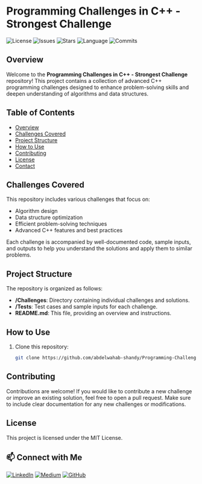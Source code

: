 # Programming Challenges in C++ - Strongest Challenge 
![License](https://img.shields.io/github/license/abdelwahab-shandy/Programming-Challenges-CPlusPlus-Strongest-Challenge)
![Issues](https://img.shields.io/github/issues/abdelwahab-shandy/Programming-Challenges-CPlusPlus-Strongest-Challenge)
![Stars](https://img.shields.io/github/stars/abdelwahab-shandy/Programming-Challenges-CPlusPlus-Strongest-Challenge)
![Language](https://img.shields.io/github/languages/top/abdelwahab-shandy/Programming-Challenges-CPlusPlus-Strongest-Challenge)
![Commits](https://img.shields.io/github/commit-activity/m/abdelwahab-shandy/Programming-Challenges-CPlusPlus-Strongest-Challenge)

## Overview
Welcome to the **Programming Challenges in C++ - Strongest Challenge** repository! This project contains a collection of advanced C++ programming challenges designed to enhance problem-solving skills and deepen understanding of algorithms and data structures.

## Table of Contents
- [Overview](#overview)
- [Challenges Covered](#challenges-covered)
- [Project Structure](#project-structure)
- [How to Use](#how-to-use)
- [Contributing](#contributing)
- [License](#license)
- [Contact](#contact)

## Challenges Covered
This repository includes various challenges that focus on:
- Algorithm design
- Data structure optimization
- Efficient problem-solving techniques
- Advanced C++ features and best practices

Each challenge is accompanied by well-documented code, sample inputs, and outputs to help you understand the solutions and apply them to similar problems.

## Project Structure
The repository is organized as follows:
- **/Challenges**: Directory containing individual challenges and solutions.
- **/Tests**: Test cases and sample inputs for each challenge.
- **README.md**: This file, providing an overview and instructions.

## How to Use
1. Clone this repository:
   ```bash
   git clone https://github.com/abdelwahab-shandy/Programming-Challenges-CPlusPlus-Strongest-Challenge.git

## Contributing
Contributions are welcome! If you would like to contribute a new challenge or improve an existing solution, feel free to open a pull request. Make sure to include clear documentation for any new challenges or modifications.

## License
This project is licensed under the MIT License.

## 📫 Connect with Me
[![LinkedIn](https://img.shields.io/badge/-LinkedIn-0A66C2?logo=linkedin&logoColor=white)](https://www.linkedin.com/in/abdelwahab-shandy/)
[![Medium](https://img.shields.io/badge/-Medium-00AB6C?logo=medium&logoColor=white)](https://medium.com/@abdelwahabshandy)
[![GitHub](https://img.shields.io/badge/-GitHub-181717?logo=github&logoColor=white)](https://github.com/abdelwahab-shandy)
